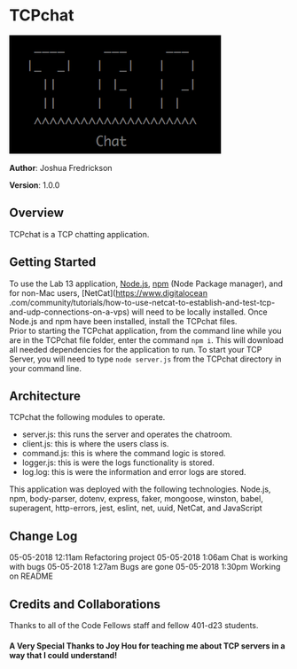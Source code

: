 # TCPchat
![TCPchat logo](TCPchat-logo.png)

**Author**: Joshua Fredrickson

**Version**: 1.0.0 

## Overview
TCPchat is a TCP chatting application.


## Getting Started
To use the Lab 13 application, [Node.js](https://nodejs.org/en/), [npm](https://www.npmjs.com/) 
(Node Package manager), and for non-Mac users, [NetCat](https://www.digitalocean
.com/community/tutorials/how-to-use-netcat-to-establish-and-test-tcp-and-udp-connections-on-a-vps)  will need
 to be locally installed.  Once Node.js and npm have been installed, install the TCPchat files.  
 Prior to starting the TCPchat application, from the command line while you are in the TCPchat file 
 folder, enter the command `npm i`.  This will download all needed dependencies for the 
 application to run.  To start your TCP Server, you will need to type `node server.js` from the 
 TCPchat directory in your command line. 


## Architecture
TCPchat the following modules to operate.
 - server.js: this runs the server and operates the chatroom.
 - client.js: this is where the users class is.
 - command.js: this is where the command logic is stored.
 - logger.js: this is were the logs functionality is stored.
 - log.log:  this is were the information and error logs are stored.
 
This application was deployed with the following technologies.
Node.js, npm, body-parser, dotenv, express, faker, mongoose, winston, babel, superagent, 
http-errors, jest, eslint, net, uuid, NetCat, and  JavaScript
 

## Change Log 
05-05-2018  12:11am  Refactoring project
05-05-2018  1:06am   Chat is working with bugs
05-05-2018  1:27am   Bugs are gone
05-05-2018  1:30pm   Working on README

## Credits and Collaborations
Thanks to all of the Code Fellows staff and fellow 401-d23 students.

#### A Very Special Thanks to Joy Hou for teaching me about TCP servers in a way that I could understand!
